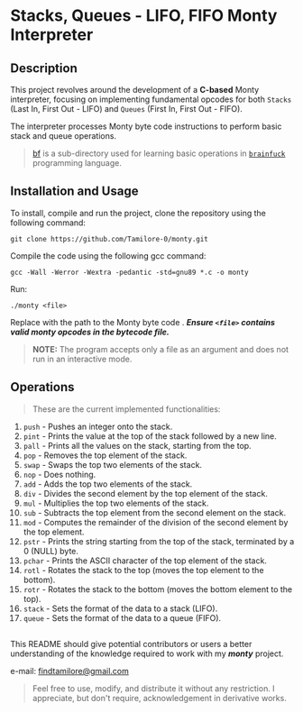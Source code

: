 # Stacks, Queues - LIFO, FIFO Monty Interpreter

## Description
This project revolves around the development of a **C-based** Monty interpreter, focusing on implementing fundamental opcodes for both `Stacks` (Last In, First Out - LIFO) and `Queues` (First In, First Out - FIFO).

The interpreter processes Monty byte code instructions to perform basic stack and queue operations.
> [bf](./bf) is a sub-directory used for learning basic operations in [`brainfuck`](https://en.wikipedia.org/wiki/Brainfuck) programming language.

## Installation and Usage
To install, compile and run the project, clone the repository using the following command:
```
git clone https://github.com/Tamilore-0/monty.git
```
Compile the code using the following gcc command:
```
gcc -Wall -Werror -Wextra -pedantic -std=gnu89 *.c -o monty
```
Run:
```
./monty <file>
```
Replace <file> with the path to the Monty byte code <file>.
***Ensure `<file>` contains valid monty opcodes in the bytecode file.***
> **NOTE:** The program accepts only a file as an argument and does not run in an interactive mode.

## Operations
> These are the current implemented functionalities:

1. `push` - Pushes an integer onto the stack.
2. `pint` - Prints the value at the top of the stack followed by a new line.
3. `pall` - Prints all the values on the stack, starting from the top.
4. `pop` - Removes the top element of the stack.
5. `swap` - Swaps the top two elements of the stack.
6. `nop` - Does nothing.
7. `add` - Adds the top two elements of the stack.
8. `div` - Divides the second element by the top element of the stack.
9. `mul` - Multiplies the top two elements of the stack.
10. `sub` - Subtracts the top element from the second element on the stack.
11. `mod` - Computes the remainder of the division of the second element by the top element.
12. `pstr` - Prints the string starting from the top of the stack, terminated by a 0 (NULL) byte.
13. `pchar` - Prints the ASCII character of the top element of the stack.
14. `rotl` - Rotates the stack to the top (moves the top element to the bottom).
15. `rotr` - Rotates the stack to the bottom (moves the bottom element to the top).
16. `stack` - Sets the format of the data to a stack (LIFO).
17. `queue` - Sets the format of the data to a queue (FIFO).

##
This README should give potential contributors or users a better understanding of the knowledge required to work with my ***monty*** project.

e-mail: findtamilore@gmail.com

> Feel free to use, modify, and distribute it without any restriction. I appreciate, but don't require, acknowledgement in derivative works.